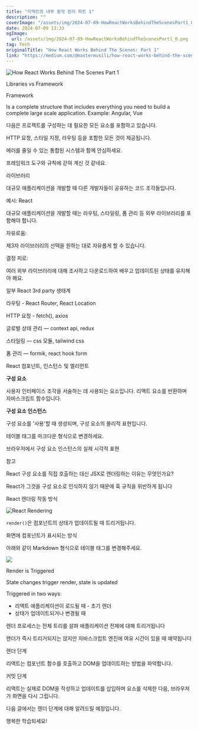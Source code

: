 ```yaml
---
title: "리액트의 내부 동작 원리 파트 1"
description: ""
coverImage: "/assets/img/2024-07-09-HowReactWorksBehindTheScenesPart1_0.png"
date: 2024-07-09 13:33
ogImage:
  url: /assets/img/2024-07-09-HowReactWorksBehindTheScenesPart1_0.png
tag: Tech
originalTitle: "How React Works Behind The Scenes: Part 1"
link: "https://medium.com/@mastermusili/how-react-works-behind-the-scenes-part-1-450d9e9ff9f2"
---
```


![How React Works Behind The Scenes Part 1](/assets/img/2024-07-09-HowReactWorksBehindTheScenesPart1_0.png)

Libraries vs Framework

Framework

Is a complete structure that includes everything you need to build a complete large scale application. Example: Angular, Vue

<div class="content-ad"></div>

다음은 프로젝트를 구성하는 데 필요한 모든 요소를 포함하고 있습니다.

HTTP 요청, 스타일 지정, 라우팅 등을 포함한 모든 것이 제공됩니다.

에러를 줄일 수 있는 통합된 시스템과 함께 안심하세요.

<div class="content-ad"></div>

프레임워크 도구와 규칙에 갇혀 계신 것 같네요.

라이브러리

대규모 애플리케이션을 개발할 때 다른 개발자들이 공유하는 코드 조각들입니다.

예시: React

<div class="content-ad"></div>

대규모 애플리케이션을 개발할 때는 라우팅, 스타일링, 폼 관리 등 외부 라이브러리를 포함해야 합니다.

자유로움:

제3자 라이브러리의 선택을 원하는 대로 자유롭게 할 수 있습니다.

결정 피로:

<div class="content-ad"></div>

여러 외부 라이브러리에 대해 조사하고 다운로드하여 배우고 업데이트된 상태를 유지해야 해요.

일부 React 3rd party 생태계

라우팅 - React Router, React Location

HTTP 요청 - fetch(), axios

<div class="content-ad"></div>

글로벌 상태 관리 — context api, redux

스타일링 — css 모듈, tailwind css

폼 관리 — formik, react hook form

React 컴포넌트, 인스턴스 및 엘리먼트

<div class="content-ad"></div>

**구성 요소**

사용자 인터페이스 조각을 서술하는 데 사용되는 요소입니다. 리액트 요소를 반환하며 자바스크립트 함수입니다.

**구성 요소 인스턴스**

구성 요소를 '사용'할 때 생성되며, 구성 요소의 물리적 표현입니다.

<div class="content-ad"></div>

테이블 태그를 마크다운 형식으로 변경하세요.

<div class="content-ad"></div>

브라우저에서 구성 요소 인스턴스의 실제 시각적 표현

참고

React 구성 요소를 직접 호출하는 대신 JSX로 렌더링하는 이유는 무엇인가요?

React가 그것을 구성 요소로 인식하지 않기 때문에 훅 규칙을 위반하게 됩니다

<div class="content-ad"></div>

React 렌더링 작동 방식

![React Rendering](/assets/img/2024-07-09-HowReactWorksBehindTheScenesPart1_1.png)

`render()`은 컴포넌트의 상태가 업데이트될 때 트리거됩니다.

화면에 컴포넌트가 표시되는 방식

<div class="content-ad"></div>

아래와 같이 Markdown 형식으로 테이블 태그를 변경해주세요.

<img src="/assets/img/2024-07-09-HowReactWorksBehindTheScenesPart1_2.png" />

Render is Triggered

State changes trigger render, state is updated

Triggered in two ways:

<div class="content-ad"></div>

- 리액트 애플리케이션이 로드될 때 - 초기 렌더
- 상태가 업데이트되거나 변경될 때

렌더 프로세스는 전체 트리를 살펴 애플리케이션 전체에 대해 트리거됩니다

렌더가 즉시 트리거되지는 않지만 자바스크립트 엔진에 여유 시간이 있을 때 예약됩니다

렌더 단계

<div class="content-ad"></div>

리액트는 컴포넌트 함수를 호출하고 DOM을 업데이트하는 방법을 파악합니다.

커밋 단계

리액트는 실제로 DOM을 작성하고 업데이트를 삽입하며 요소를 삭제한 다음, 브라우저가 화면을 다시 그립니다.

다음 글에서는 렌더 단계에 대해 알려드릴 예정입니다.

<div class="content-ad"></div>

행복한 학습되세요!

